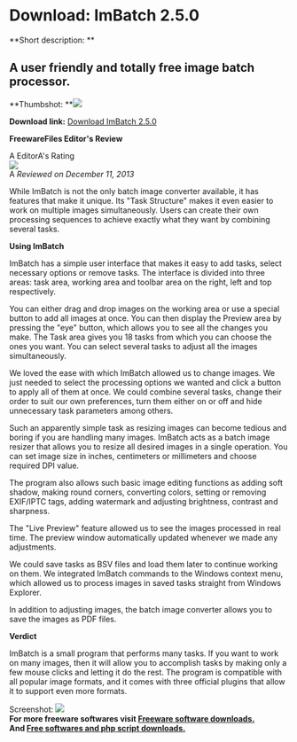 # Download: ImBatch 2.5.0

**Short description: **

## A user friendly and totally free image batch processor.

  
**Thumbshot: **![](http://www.freewarefiles.com/screenshot/imbatch_md.jpg)   
  
**Download link:** [Download ImBatch 2.5.0](http://freesoftwares.boysofts.com/ImBatch_program_72893.html)  
  

**FreewareFiles Editor's Review**  
  

A EditorA's Rating  
![](http://www.freewarefiles.com/images/rating/5.gif)  
A _Reviewed on December 11, 2013_  
  
While ImBatch is not the only batch image converter available, it has features
that make it unique. Its "Task Structure" makes it even easier to work on
multiple images simultaneously. Users can create their own processing
sequences to achieve exactly what they want by combining several tasks.

**Using ImBatch**

ImBatch has a simple user interface that makes it easy to add tasks, select
necessary options or remove tasks. The interface is divided into three areas:
task area, working area and toolbar area on the right, left and top
respectively.

You can either drag and drop images on the working area or use a special
button to add all images at once. You can then display the Preview area by
pressing the "eye" button, which allows you to see all the changes you make.
The Task area gives you 18 tasks from which you can choose the ones you want.
You can select several tasks to adjust all the images simultaneously.

We loved the ease with which ImBatch allowed us to change images. We just
needed to select the processing options we wanted and click a button to apply
all of them at once. We could combine several tasks, change their order to
suit our own preferences, turn them either on or off and hide unnecessary task
parameters among others.

Such an apparently simple task as resizing images can become tedious and
boring if you are handling many images. ImBatch acts as a batch image resizer
that allows you to resize all desired images in a single operation. You can
set image size in inches, centimeters or millimeters and choose required DPI
value.

The program also allows such basic image editing functions as adding soft
shadow, making round corners, converting colors, setting or removing EXIF/IPTC
tags, adding watermark and adjusting brightness, contrast and sharpness.

The "Live Preview" feature allowed us to see the images processed in real
time. The preview window automatically updated whenever we made any
adjustments.

We could save tasks as BSV files and load them later to continue working on
them. We integrated ImBatch commands to the Windows context menu, which
allowed us to process images in saved tasks straight from Windows Explorer.

In addition to adjusting images, the batch image converter allows you to save
the images as PDF files.

**Verdict**

ImBatch is a small program that performs many tasks. If you want to work on
many images, then it will allow you to accomplish tasks by making only a few
mouse clicks and letting it do the rest. The program is compatible with all
popular image formats, and it comes with three official plugins that allow it
to support even more formats.

  
  
Screenshot: ![](http://www.freewarefiles.com/screenshot/imbatch.jpg)  
**For more freeware softwares visit [Freeware software downloads.](http://freesoftwares.boysofts.com/)**   
**And [Free softwares and php script downloads.](http://www.boysofts.com/)**

